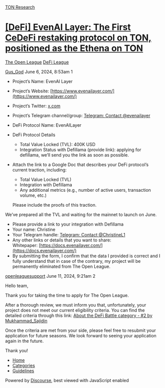 [TON Research](/)

# [\[DeFi\] EvenAI Layer: The First CeDeFi restaking protocol on TON, positioned as the Ethena on TON](/t/defi-evenai-layer-the-first-cedefi-restaking-protocol-on-ton-positioned-as-the-ethena-on-ton/20713)

[The Open League](/c/the-open-league/defi-battle/63)  [DeFi League](/c/the-open-league/defi-battle/63) 

    

[Gus\_God](https://tonresear.ch/u/Gus_God)  June 6, 2024, 8:53am  1

*   Project’s Name: EvenAI Layer
    
*   Project’s Website: [https://www.evenailayer.com/](https://www.evenailayer.com/)
    
*   Project’s Twitter: [x.com](https://x.com/evenailayer)
    
*   Project’s Telegram channel/group: [Telegram: Contact @evenailayer](https://t.me/evenailayer)
    
*   DeFi Protocol Name: EvenAILayer
    
*   DeFi Protocol Details
    
    *   Total Value Locked (TVL): 400K USD
    *   Integration Status with Defillama (provide link): applying for defillama, we’ll send you the link as soon as possible.
*   Attach the link to a Google Doc that describes your DeFi protocol’s current traction, including:
    
    *   Total Value Locked (TVL)
    *   Integration with Defillama
    *   Any additional metrics (e.g., number of active users, transaction volume, etc.)
    
    Please include the proofs of this traction.
    

We’ve prepared all the TVL and waiting for the mainnet to launch on June.

*   Please provide a link to your integration with Defillama
*   Your name: Christine
*   Your Telegram handle: [Telegram: Contact @ChristineL1](https://t.me/ChristineL1)
*   Any other links or details that you want to share:  
    Whitepaper: [https://docs.evenailayer.com/](https://docs.evenailayer.com/)
*   By submitting the form, I confirm that the data I provided is correct and I fully understand that in case of the contrary, my project will be permanently eliminated from The Open League.

 

[openleaguesupport](https://tonresear.ch/u/openleaguesupport) June 11, 2024, 9:21am  2

Hello team,

Thank you for taking the time to apply for The Open League.

After a thorough review, we must inform you that, unfortunately, your project does not meet our current eligibility criteria. You can find the detailed criteria through this link: [About the DeFi Battle category - #2 by Mukhammad\_Sajidin](https://tonresear.ch/t/about-the-defi-battle-category/20071/2)

Once the criteria are met from your side, please feel free to resubmit your application for future seasons. We look forward to seeing your application again in the future.

Thank you!

 

*   [Home](/)
*   [Categories](/categories)
*   [Guidelines](/guidelines)

Powered by [Discourse](https://www.discourse.org), best viewed with JavaScript enabled